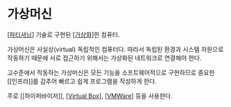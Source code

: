 # 가상머신

[[파티셔닝]] 기술로 구현된 [[가상화]]한 컴퓨터. 

가상머신은 사실상(virtual) 독립적인 컴퓨터다. 따라서 독립된 환경과 시스템 자원으로 작동하기 때문에 서로 접근하기 위해서는 가상화된 네트워크로 연결해야 한다. 

고수준에서 작동하는 가상머신은 모든 기능을 소프트웨어적으로 구현하므로 중요한 [[인프라]]를 감추어 빠르고 쉽게 프로그램을 작성하게 한다. 

주로 [[하이퍼바이저]], [[Virtual Box]], [[VMWare]] 등을 사용한다. 

[//begin]: # "Autogenerated link references for markdown compatibility"
[파티셔닝]: 파티셔닝.md "파티셔닝"
[가상화]: 가상화.md "가상화"
[Virtual Box]: <Virtual Box.md> "VirtualBox"
[VMWare]: VMWare.md "VMWare"
[//end]: # "Autogenerated link references"